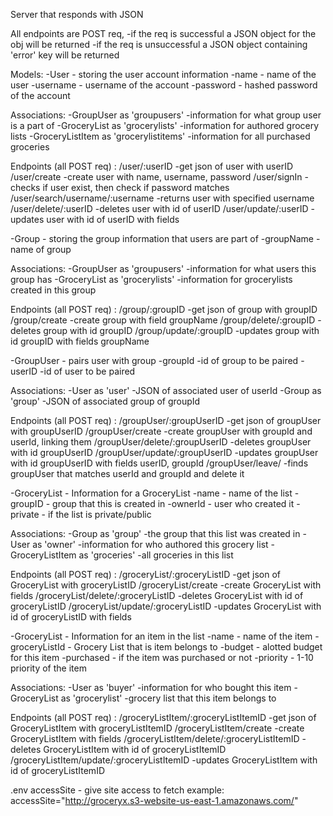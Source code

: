 
Server that responds with JSON

All endpoints are POST req,
  -if the req is successful a JSON object for the obj will be returned
  -if the req is unsuccessful a JSON object containing 'error' key will be returned

Models:
-User       - storing the user account information
  -name                                   - name of the user
  -username                               - username of the account
  -password                               - hashed password of the account

  Associations:
  -GroupUser as 'groupusers'              -information for what group user is a part of
  -GroceryList as 'grocerylists'          -information for authored grocery lists
  -GroceryListItem as 'grocerylistitems'  -information for all purchased groceries

  Endpoints (all POST req) :
  /user/:userID                           -get json of user with userID
  /user/create                            -create user with name, username, password
  /user/signIn                            -checks if user exist, then check if password matches
  /user/search/username/:username -returns user with specified username
  /user/delete/:userID                    -deletes user with id of userID
  /user/update/:userID                    -updates user with id of userID with fields


-Group       - storing the group information that users are part of
  -groupName                              -name of group

  Associations:
  -GroupUser as 'groupusers'              -information for what users this group has
  -GroceryList as 'grocerylists'          -information for grocerylists created in this group

  Endpoints (all POST req) :
  /group/:groupID                          -get json of group with groupID
  /group/create                            -create group with field groupName
  /group/delete/:groupID                    -deletes group with id groupID
  /group/update/:groupID                    -updates group with id groupID with fields groupName

-GroupUser       - pairs user with group
  -groupId                                 -id of group to be paired
  -userID                                  -id of user to be paired

  Associations:
  -User as 'user'                           -JSON of associated user of userId
  -Group as 'group'                         -JSON of associated group of groupId

  Endpoints (all POST req) :
  /groupUser/:groupUserID                      -get json of groupUser with groupUserID
  /groupUser/create                            -create groupUser with groupId and userId, linking them
  /groupUser/delete/:groupUserID               -deletes groupUser with id groupUserID
  /groupUser/update/:groupUserID          -updates groupUser with id groupUserID with fields userID, groupId
  /groupUser/leave/                       -finds groupUser that matches userId and groupId and delete it

-GroceryList       - Information for a GroceryList
  -name                                  - name of the list
  -groupID                               - group that this is created in
  -ownerId                               - user who created it
  -private                               - if the list is private/public

  Associations:
  -Group as 'group'                       -the group that this list was created in
  -User as 'owner'                        -information for who authored this grocery list
  -GroceryListItem as 'groceries'         -all groceries in this list

  Endpoints (all POST req) :
  /groceryList/:groceryListID                    -get json of GroceryList with groceryListID
  /groceryList/create                            -create GroceryList with fields
  /groceryList/delete/:groceryListID             -deletes GroceryList with id of groceryListID
  /groceryList/update/:groceryListID             -updates GroceryList with id of groceryListID with fields


-GroceryList       - Information for an item in the list
  -name                                   - name of the item
  -groceryListId                          - Grocery List that is item belongs to
  -budget                                 - alotted budget for this item
  -purchased                              - if the item was purchased or not
  -priority                               - 1-10 priority of the item

  Associations:
  -User as 'buyer'                        -information for who bought this item
  -GroceryList as 'grocerylist'           -grocery list that this item belongs to

  Endpoints (all POST req) :
  /groceryListItem/:groceryListItemID                -get json of GroceryListItem with groceryListItemID
  /groceryListItem/create                            -create GroceryListItem with fields
  /groceryListItem/delete/:groceryListItemID        -deletes GroceryListItem with id of groceryListItemID
  /groceryListItem/update/:groceryListItemID        -updates GroceryListItem with id of groceryListItemID

.env
  accessSite - give site access to fetch
  example: accessSite="http://groceryx.s3-website-us-east-1.amazonaws.com/"
